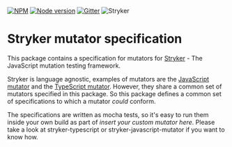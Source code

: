 [![NPM](https://img.shields.io/npm/dm/stryker-mutator-specification.svg)](https://www.npmjs.com/package/stryker-mutator-specification)
[![Node version](https://img.shields.io/node/v/stryker-mutator-specification.svg)](https://img.shields.io/node/v/stryker-mutator-specification.svg)
[![Gitter](https://badges.gitter.im/stryker-mutator/stryker.svg)](https://gitter.im/stryker-mutator/stryker?utm_source=badge&utm_medium=badge&utm_campaign=pr-badge)
![Stryker](https://github.com/stryker-mutator/stryker/raw/master/stryker-80x80.png)

# Stryker mutator specification

This package contains a specification for mutators for [Stryker](https://stryker-mutator.io) - The JavaScript mutation testing framework. 

Stryker is language agnostic, examples of mutators are the [JavaScript mutator](https://github.com/stryker-mutator/stryker/tree/master/packages/stryker-javascript-mutator) and the [TypeScript mutator](https://github.com/stryker-mutator/stryker/tree/master/packages/stryker-typescript). However, they share a common set of mutators specified in this package. So this package defines a common set of specifications to which a mutator *could* conform. 

The specifications are written as mocha tests, so it's easy to run them inside your own build as part of *insert your custom mutator here*. Please take a look at stryker-typescript or stryker-javascript-mutator if you want to know how.